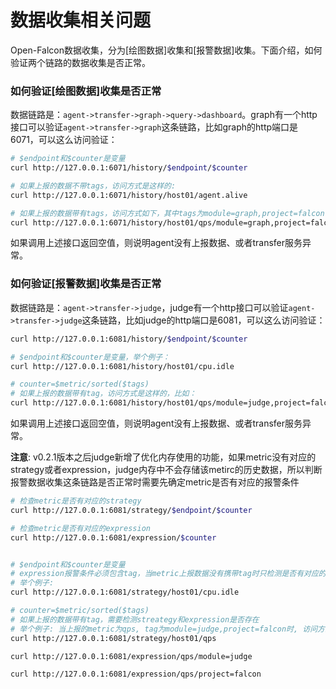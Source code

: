 <!-- toc -->

# 数据收集相关问题
Open-Falcon数据收集，分为[绘图数据]收集和[报警数据]收集。下面介绍，如何验证两个链路的数据收集是否正常。


### 如何验证[绘图数据]收集是否正常
数据链路是：`agent->transfer->graph->query->dashboard`。graph有一个http接口可以验证`agent->transfer->graph`这条链路，比如graph的http端口是6071，可以这么访问验证：

```bash
# $endpoint和$counter是变量
curl http://127.0.0.1:6071/history/$endpoint/$counter

# 如果上报的数据不带tags，访问方式是这样的:
curl http://127.0.0.1:6071/history/host01/agent.alive

# 如果上报的数据带有tags，访问方式如下，其中tags为module=graph,project=falcon
curl http://127.0.0.1:6071/history/host01/qps/module=graph,project=falcon
```
如果调用上述接口返回空值，则说明agent没有上报数据、或者transfer服务异常。


### 如何验证[报警数据]收集是否正常

数据链路是：`agent->transfer->judge`，judge有一个http接口可以验证`agent->transfer->judge`这条链路，比如judge的http端口是6081，可以这么访问验证：

```bash
curl http://127.0.0.1:6081/history/$endpoint/$counter

# $endpoint和$counter是变量，举个例子：
curl http://127.0.0.1:6081/history/host01/cpu.idle

# counter=$metric/sorted($tags)
# 如果上报的数据带有tag，访问方式是这样的，比如：
curl http://127.0.0.1:6081/history/host01/qps/module=judge,project=falcon
```
如果调用上述接口返回空值，则说明agent没有上报数据、或者transfer服务异常。

**注意**: v0.2.1版本之后judge新增了优化内存使用的功能，如果metric没有对应的strategy或者expression，judge内存中不会存储该metirc的历史数据，所以判断报警数据收集这条链路是否正常时需要先确定metric是否有对应的报警条件

```bash
# 检查metric是否有对应的strategy
curl http://127.0.0.1:6081/strategy/$endpoint/$counter

# 检查metric是否有对应的expression
curl http://127.0.0.1:6081/expression/$counter


# $endpoint和$counter是变量
# expression报警条件必须包含tag，当metric上报数据没有携带tag时只检测是否有对应的strategy即可
# 举个例子:
curl http://127.0.0.1:6081/strategy/host01/cpu.idle

# counter=$metric/sorted($tags)
# 如果上报的数据带有tag，需要检测streategy和expression是否存在
# 举个例子: 当上报的metric为qps, tag为module=judge,project=falcon时, 访问方式是这样的：
curl http://127.0.0.1:6081/strategy/host01/qps

curl http://127.0.0.1:6081/expression/qps/module=judge

curl http://127.0.0.1:6081/expression/qps/project=falcon
```
